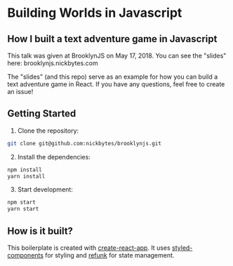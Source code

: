 # Building Worlds in Javascript

## How I built a text adventure game in Javascript

This talk was given at BrooklynJS on May 17, 2018. You can see the "slides" here: brooklynjs.nickbytes.com

The "slides" (and this repo) serve as an example for how you can build a text adventure game in React. If you have any questions, feel free to create an issue!

## Getting Started

1.  Clone the repository:

```bash
git clone git@github.com:nickbytes/brooklynjs.git
```

2.  Install the dependencies:

```bash
npm install
yarn install
```

3.  Start development:

```bash
npm start
yarn start
```

## How is it built?

This boilerplate is created with [create-react-app](https://github.com/facebook/create-react-app). It uses [styled-components](https://www.styled-components.com/docs/api#typescript) for styling and [refunk](https://github.com/jxnblk/refunk/tree/master/examples) for state management.
